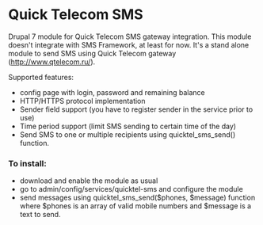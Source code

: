# Quick Telecom SMS

Drupal 7 module for Quick Telecom SMS gateway integration. This module doesn't integrate with SMS Framework, at least for now. 
It's a stand alone module to send SMS using Quick Telecom gateway (http://www.qtelecom.ru/).

Supported features:
 - config page with login, password and remaining balance
 - HTTP/HTTPS protocol implementation
 - Sender field support (you have to register sender in the service prior to use)
 - Time period support (limit SMS sending to certain time of the day)
 - Send SMS to one or multiple recipients using quicktel_sms_send() function.
 
### To install:
 - download and enable the module as usual
 - go to admin/config/services/quicktel-sms and configure the module
 - send messages using quicktel_sms_send($phones, $message) function where $phones is an array of valid mobile numbers and $message is a text to send.

 